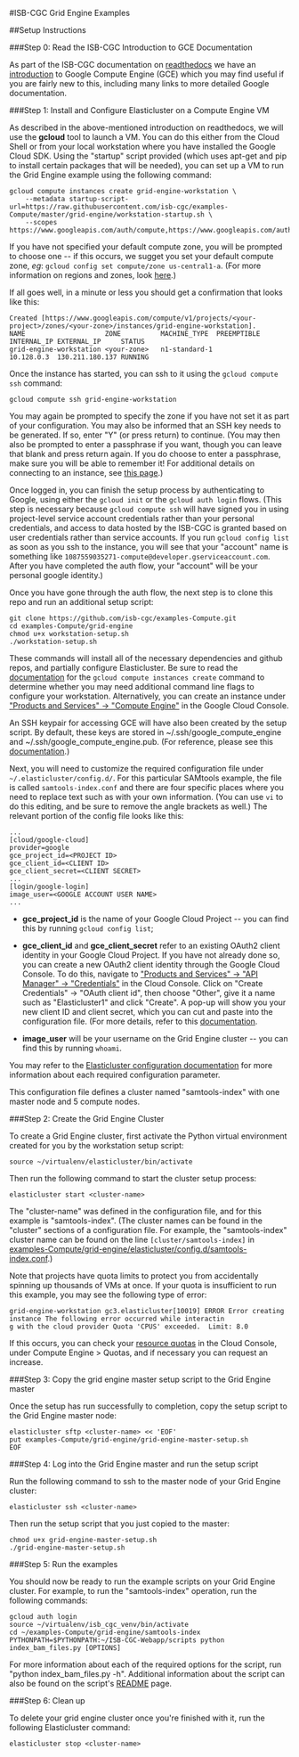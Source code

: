 #ISB-CGC Grid Engine Examples

##Setup Instructions

###Step 0: Read the ISB-CGC Introduction to GCE Documentation

As part of the ISB-CGC documentation on [readthedocs](http://isb-cancer-genomics-cloud.readthedocs.org/en/latest/index.html) 
we have an [introduction](http://isb-cancer-genomics-cloud.readthedocs.org/en/latest/sections/gcp-info/GCE-101.html) to Google Compute Engine (GCE) which you may find useful if you are fairly new to this, including many links to more detailed Google documentation.

###Step 1: Install and Configure Elasticluster on a Compute Engine VM

As described in the above-mentioned introduction on readthedocs, we will use the **gcloud** tool to launch a VM.  You can do this either from the Cloud Shell or from your local workstation where you have installed the Google Cloud SDK.  Using the "startup" script provided (which uses apt-get and pip to install certain packages that will be needed), you can set up a VM to run the Grid Engine example using the following command:
```
gcloud compute instances create grid-engine-workstation \
    --metadata startup-script-url=https://raw.githubusercontent.com/isb-cgc/examples-Compute/master/grid-engine/workstation-startup.sh \
    --scopes https://www.googleapis.com/auth/compute,https://www.googleapis.com/auth/devstorage.full_control
```
If you have not specified your default compute zone, you will be prompted to choose one -- if this occurs, we sugget you set your default compute zone, *eg*: ``gcloud config set compute/zone us-central1-a``.  (For more information on regions and zones, look [here](https://cloud.google.com/compute/docs/zones).)  

If all goes well, in a minute or less you should get a confirmation that looks like this:
```
Created [https://www.googleapis.com/compute/v1/projects/<your-project>/zones/<your-zone>/instances/grid-engine-workstation].
NAME                    ZONE          MACHINE_TYPE  PREEMPTIBLE INTERNAL_IP EXTERNAL_IP     STATUS
grid-engine-workstation <your-zone>   n1-standard-1             10.128.0.3  130.211.180.137 RUNNING
```

Once the instance has started, you can ssh to it using the ``gcloud compute ssh`` command:
```
gcloud compute ssh grid-engine-workstation
```
You may again be prompted to specify the zone if you have not set it as part of your configuration.  You may also be informed that an SSH key needs to be generated.  If so, enter "Y" (or press return) to continue.  (You may then also be prompted to enter a passphrase if you want, though you can leave that blank and press return again.  If you do choose to enter a passphrase, make sure you will be able to remember it!  For additional details on connecting to an instance, see [this page](https://cloud.google.com/compute/docs/instances/connecting-to-instance).)

Once logged in, you can finish the setup process by authenticating to Google, using either the ``gcloud init`` or the ``gcloud auth login`` flows.  (This step is necessary because ``gcloud compute ssh`` will have signed you in using project-level service account credentials rather than your personal credentials, and access to data hosted by the ISB-CGC is granted based on user credentials rather than service accounts.  If you run ``gcloud config list`` as soon as you ssh to the instance, you will see that your "account" name is something like ``1087559035271-compute@developer.gserviceaccount.com``.  After you have completed the auth flow, your "account" will be your personal google identity.)

Once you have gone through the auth flow, the next step is to clone this repo and run an additional setup script:
```
git clone https://github.com/isb-cgc/examples-Compute.git
cd examples-Compute/grid-engine
chmod u+x workstation-setup.sh
./workstation-setup.sh
```
These commands will install all of the necessary dependencies and github repos, and partially configure Elasticluster.  Be sure to read the [documentation](https://cloud.google.com/sdk/gcloud/reference/compute/instances/create) for the ``gcloud compute instances create`` command to determine whether you may need additional command line flags to configure your workstation.  Alternatively, you can create an instance under ["Products and Services" -> "Compute Engine"](https://console.cloud.google.com/compute) in the Google Cloud Console.

An SSH keypair for accessing GCE will have also been created by the setup script.  By default, these keys are stored in ~/.ssh/google_compute_engine and ~/.ssh/google_compute_engine.pub.  (For reference, please see this [documentation](http://googlegenomics.readthedocs.org/en/latest/use_cases/setup_gridengine_cluster_on_compute_engine/index.html#index-generating-ssh-keypair).) 

Next, you will need to customize the required configuration file under ``~/.elasticluster/config.d/``.  For this particular SAMtools example, the file is called ``samtools-index.conf`` and there are four specific places where you need to replace text such as <PROJECT ID> with your own information.  (You can use ``vi`` to do this editing, and be sure to remove the angle brackets as well.)  The relevant portion of the config file looks like this:
```
...
[cloud/google-cloud]
provider=google
gce_project_id=<PROJECT ID> 
gce_client_id=<CLIENT ID>
gce_client_secret=<CLIENT SECRET>
...
[login/google-login]
image_user=<GOOGLE ACCOUNT USER NAME>
...
```

  * **gce_project_id** is the name of your Google Cloud Project -- you can find this by running ``gcloud config list``;

  *  **gce_client_id** and **gce_client_secret** refer to an existing OAuth2 client identity in your Google Cloud Project.  If you have not already done so, you can create a new OAuth2 client identity through the Google Cloud Console.  To do this, navigate to  ["Products and Services" -> "API Manager" -> "Credentials"](https://console.cloud.google.com/apis/credentials) in the Cloud Console.  Click on "Create Credentials" -> "OAuth client id", then choose "Other", give it a name such as "Elasticluster1" and click "Create". A pop-up will show you your new client ID and client secret, which you can cut and paste into the configuration file. (For more details, refer to this [documentation](http://googlegenomics.readthedocs.org/en/latest/use_cases/setup_gridengine_cluster_on_compute_engine/index.html#index-obtaining-client-id-and-client-secrets).

  * **image_user** will be your username on the Grid Engine cluster -- you can find this by running ``whoami``.

You may refer to the [Elasticluster configuration documentation](http://elasticluster.readthedocs.org/en/latest/configure.html) for more information about each required configuration parameter.

This configuration file defines a cluster named "samtools-index" with one master node and 5 compute nodes.

###Step 2: Create the Grid Engine Cluster

To create a Grid Engine cluster, first activate the Python virtual environment created for you by the workstation setup script:
```
source ~/virtualenv/elasticluster/bin/activate
```

Then run the following command to start the cluster setup process:
```
elasticluster start <cluster-name>
```

The "cluster-name" was defined in the configuration file, and for this example is "samtools-index".  (The cluster names can be found in the "cluster" sections of a configuration file.  For example, the "samtools-index" cluster name can be found on the line ``[cluster/samtools-index]`` in [examples-Compute/grid-engine/elasticluster/config.d/samtools-index.conf](./elasticluster/config.d/samtools-index.conf).)

Note that projects have quota limits to protect you from accidentally spinning up thousands of VMs at once.  If your quota is insufficient to run this example, you may see the following type of error: 
```
grid-engine-workstation gc3.elasticluster[10019] ERROR Error creating instance The following error occurred while interactin
g with the cloud provider Quota 'CPUS' exceeded.  Limit: 8.0
```
If this occurs, you can check your [resource quotas](https://cloud.google.com/compute/docs/resource-quotas?hl=en_US&_ga=1.140308788.601337122.1456702511) in the Cloud Console, under Compute Engine > Quotas, and if necessary you can request an increase.

###Step 3: Copy the grid engine master setup script to the Grid Engine master 

Once the setup has run successfully to completion, copy the setup script to the Grid Engine master node:
```
elasticluster sftp <cluster-name> << 'EOF'
put examples-Compute/grid-engine/grid-engine-master-setup.sh
EOF
```

###Step 4: Log into the Grid Engine master and run the setup script

Run the following command to ssh to the master node of your Grid Engine cluster:
```
elasticluster ssh <cluster-name>
```

Then run the setup script that you just copied to the master:
```
chmod u+x grid-engine-master-setup.sh
./grid-engine-master-setup.sh
```
###Step 5: Run the examples

You should now be ready to run the example scripts on your Grid Engine cluster.  For example, to run the "samtools-index" operation, run the following commands:
```
gcloud auth login
source ~/virtualenv/isb_cgc_venv/bin/activate
cd ~/examples-Compute/grid-engine/samtools-index
PYTHONPATH=$PYTHONPATH:~/ISB-CGC-Webapp/scripts python index_bam_files.py [OPTIONS]
```

For more information about each of the required options for the script, run "python index_bam_files.py -h".  Additional information about the script can also be found on the script's [README](./samtools-index/README.md) page.

###Step 6: Clean up

To delete your grid engine cluster once you're finished with it, run the following Elasticluster command:
```
elasticluster stop <cluster-name>
```
